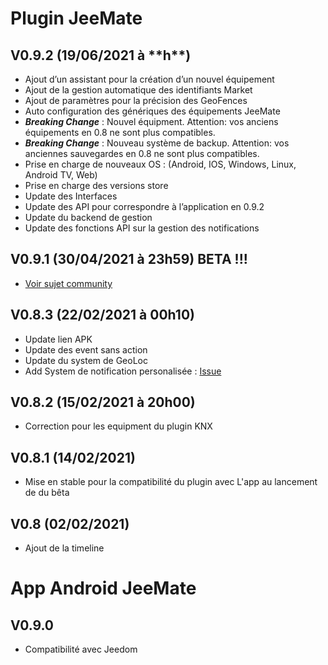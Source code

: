 Plugin JeeMate
==============================

## V0.9.2 (19/06/2021 à \*\*h\*\*)
* Ajout d’un assistant pour la création d’un nouvel équipement
* Ajout de la gestion automatique des identifiants Market
* Ajout de paramètres pour la précision des GeoFences
* Auto configuration des génériques des équipements JeeMate
* ___***Breaking Change***___ : Nouvel équipment. Attention: vos anciens équipements en 0.8 ne sont plus compatibles.
* ___***Breaking Change***___ : Nouveau système de backup. Attention: vos anciennes sauvegardes en 0.8 ne sont plus compatibles.
* Prise en charge de nouveaux OS : (Android, IOS, Windows, Linux, Android TV, Web)
* Prise en charge des versions store
* Update des Interfaces
* Update des API pour correspondre à l’application en 0.9.2
* Update du backend de gestion
* Update des fonctions API sur la gestion des notifications

## V0.9.1 (30/04/2021 à 23h59) BETA !!!
- [Voir sujet community](https://community.jeedom.com/t/jeemate-version-0-9-0-android-ios-et-le-debut-de-la-personnalisation/60221?u=titi_titi)

## V0.8.3 (22/02/2021 à 00h10)
* Update lien APK
* Update des event sans action
* Update du system de GeoLoc
* Add System de notification personalisée : [Issue](https://github.com/JeeMateTeam/JeeMate-Project/issues/72)

## V0.8.2 (15/02/2021 à 20h00)
* Correction pour les equipment du plugin KNX

## V0.8.1 (14/02/2021)
* Mise en stable pour la compatibilité du plugin avec L'app au lancement de du bêta

## V0.8 (02/02/2021)
* Ajout de la timeline

App Android JeeMate
==============================

V0.9.0
-

* Compatibilité avec Jeedom
